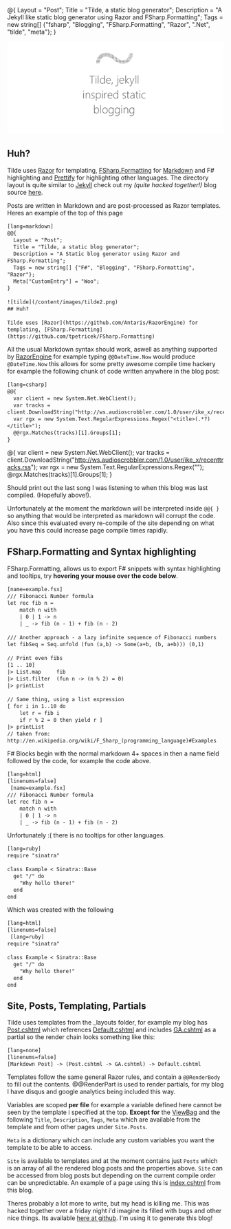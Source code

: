 @{
  Layout = "Post";
  Title = "Tilde, a static blog generator";
  Description = "A Jekyll like static blog generator using Razor and FSharp.Formatting";
  Tags = new string[] {"fsharp", "Blogging", "FSharp.Formatting", "Razor", ".Net", "tilde", "meta"};
}

![tilde](/content/images/tilde4.png)
## Huh?

Tilde uses [Razor](https://github.com/Antaris/RazorEngine) for templating, [FSharp.Formatting](https://github.com/tpetricek/FSharp.Formatting) for [Markdown](http://daringfireball.net/projects/markdown/) and F# highlighting and [Prettify](https://code.google.com/p/google-code-prettify/) for highlighting other languages. The directory layout is quite similar to [Jekyll](http://jekyllrb.com/) check out my *(quite hacked together!)* blog source [here](https://github.com/aktowns/blog.ashleytowns.id.au).

Posts are written in Markdown and are post-processed as Razor templates. Heres an example of the top of this page

    [lang=markdown]
    @@{
      Layout = "Post";
      Title = "Tilde, a static blog generator";
      Description = "A Static blog generator using Razor and FSharp.Formatting";
      Tags = new string[] {"F#", "Blogging", "FSharp.Formatting", "Razor"};
      Meta["CustomEntry"] = "Woo";
    }

    ![tilde](/content/images/tilde2.png)
    ## Huh?

    Tilde uses [Razor](https://github.com/Antaris/RazorEngine) for templating, [FSharp.Formatting](https://github.com/tpetricek/FSharp.Formatting)

All the usual Markdown syntax should work, aswell as anything supported by [RazorEngine](https://github.com/Antaris/RazorEngine) for example typing `@@DateTime.Now` would produce `@DateTime.Now` this allows for some pretty awesome compile time hackery for example the following chunk of code written anywhere in the blog post:

    [lang=csharp]
    @@{
      var client = new System.Net.WebClient();
      var tracks = client.DownloadString("http://ws.audioscrobbler.com/1.0/user/ike_x/recenttracks.rss");
      var rgx = new System.Text.RegularExpressions.Regex("<title>(.*?)</title>");
      @@rgx.Matches(tracks)[1].Groups[1];
    }
@{
  var client = new System.Net.WebClient();
  var tracks = client.DownloadString("http://ws.audioscrobbler.com/1.0/user/ike_x/recenttracks.rss");
  var rgx = new System.Text.RegularExpressions.Regex("<title>(.*?)</title>");
  @rgx.Matches(tracks)[1].Groups[1];
}

Should print out the last song I was listening to when this blog was last compiled. (Hopefully above!). 

Unfortunately at the moment the markdown will be interpreted inside `@@{ }` so anything that would be interpreted as markdown will corrupt the code. Also since this evaluated every re-compile of the site depending on what you have this could increase page compile times rapidly.

## FSharp.Formatting and Syntax highlighting

FSharp.Formatting, allows us to export F# snippets with syntax highlighting and tooltips, try **hovering your mouse over the code below**.

    [name=example.fsx]
    /// Fibonacci Number formula
    let rec fib n =
        match n with
        | 0 | 1 -> n
        | _ -> fib (n - 1) + fib (n - 2)
     
    /// Another approach - a lazy infinite sequence of Fibonacci numbers
    let fibSeq = Seq.unfold (fun (a,b) -> Some(a+b, (b, a+b))) (0,1)
     
    // Print even fibs
    [1 .. 10]
    |> List.map     fib
    |> List.filter  (fun n -> (n % 2) = 0)
    |> printList
     
    // Same thing, using a list expression
    [ for i in 1..10 do
        let r = fib i
        if r % 2 = 0 then yield r ]
    |> printList
    // taken from: http://en.wikipedia.org/wiki/F_Sharp_(programming_language)#Examples

F# Blocks begin with the normal markdown 4+ spaces in then a name field followed by the code, for example the code above.

    [lang=html]
    [linenums=false]
     [name=example.fsx]
    /// Fibonacci Number formula
    let rec fib n =
        match n with
        | 0 | 1 -> n
        | _ -> fib (n - 1) + fib (n - 2)
     

Unfortunately :( there is no tooltips for other languages.

    [lang=ruby]
    require "sinatra"

    class Example < Sinatra::Base
      get "/" do  
        "Why hello there!"
      end
    end

Which was created  with the following

    [lang=html]
    [linenums=false]
     [lang=ruby]
    require "sinatra"

    class Example < Sinatra::Base
      get "/" do  
        "Why hello there!"
      end
    end

## Site, Posts, Templating, Partials 

Tilde uses templates from the _layouts folder, for example my blog has [Post.cshtml](https://github.com/aktowns/blog.ashleytowns.id.au/blob/master/_layouts/Post.cshtml) which references [Default.cshtml](https://github.com/aktowns/blog.ashleytowns.id.au/blob/master/_layouts/Default.cshtml) and includes [GA.cshtml](https://github.com/aktowns/blog.ashleytowns.id.au/blob/master/_includes/GA.cshtml) as a partial so the render chain looks something like this:

    [lang=none]
    [linenums=false]
    [Markdown Post] -> (Post.cshtml -> GA.cshtml) -> Default.cshtml

Templates follow the same general Razor rules, and contain a `@@RenderBody` to fill out the contents. @@RenderPart is used to render partials, for my blog I have disqus and google analytics being included this way. 

Variables are scoped **per file** for example a variable defined here cannot be seen by the template i specified at the top. **Except for** the [ViewBag](http://affirmaconsulting.wordpress.com/2011/02/02/asp-net-mvc-dont-fear-the-viewbag/) and the following `Title`, `Description`, `Tags`, `Meta` which are available from the template and from other pages under `Site.Posts`. 

`Meta` is a dictionary which can include any custom variables you want the template to be able to access. 

`Site` is available to templates and at the moment contains just `Posts` which is an array of all the rendered blog posts and the properties above. `Site` can be accessed from blog posts but depending on the current compile order can be unpredictable. An example of a page using this is [index.cshtml](https://github.com/aktowns/blog.ashleytowns.id.au/blob/master/index.cshtml) from this blog.

Theres probably a lot more to write, but my head is killing me. This was hacked together over a friday night i'd imagine its filled with bugs and other nice things. Its available  [here at github](https://github.com/aktowns/tilde). I'm using it to generate this blog!
